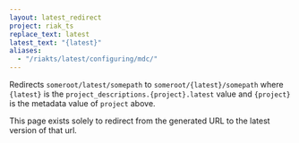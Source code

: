```yaml
---
layout: latest_redirect
project: riak_ts
replace_text: latest
latest_text: "{latest}"
aliases:
  - "/riakts/latest/configuring/mdc/"
---
```


Redirects `someroot/latest/somepath` to `someroot/{latest}/somepath` 
where `{latest}` is the `project_descriptions.{project}.latest` value
and `{project}` is the metadata value of `project` above.

This page exists solely to redirect from the generated URL to the latest version of
that url.




